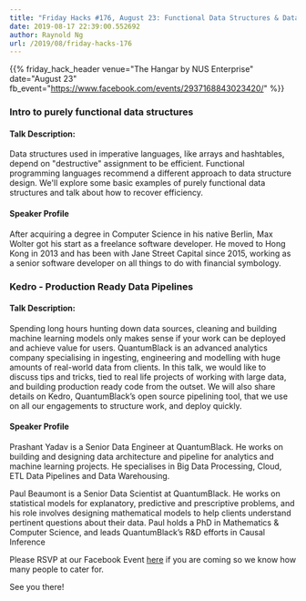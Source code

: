 ```yaml
---
title: "Friday Hacks #176, August 23: Functional Data Structures & Data Pipelines"
date: 2019-08-17 22:39:00.552692
author: Raynold Ng
url: /2019/08/friday-hacks-176
---
```



{{% friday_hack_header
    venue="The Hangar by NUS Enterprise"
    date="August 23"
    fb_event="https://www.facebook.com/events/2937168843023420/" %}}


### Intro to purely functional data structures

#### Talk Description:

Data structures used in imperative languages, like arrays and hashtables, depend on "destructive" assignment to be efficient. Functional programming languages recommend a different approach to data structure design. We'll explore some basic examples of purely functional data structures and talk about how to recover efficiency.

#### Speaker Profile

After acquiring a degree in Computer Science in his native Berlin, Max Wolter got his start as a freelance software developer. He moved to Hong Kong in 2013 and has been with Jane Street Capital since 2015, working as a senior software developer on all things to do with financial symbology.

### Kedro - Production Ready Data Pipelines

#### Talk Description:

Spending long hours hunting down data sources, cleaning and building machine learning models only makes sense if your work can be deployed and achieve value for users. QuantumBlack is an advanced analytics company specialising in ingesting, engineering and modelling with huge amounts of real-world data from clients. In this talk, we would like to discuss tips and tricks, tied to real life projects of working with large data, and building production ready code from the outset. We will also share details on Kedro, QuantumBlack’s open source pipelining tool, that we use on all our engagements to structure work, and deploy quickly.

#### Speaker Profile

Prashant Yadav is a Senior Data Engineer at QuantumBlack. He works on building and designing data architecture and pipeline for analytics and machine learning projects. He specialises in Big Data Processing, Cloud, ETL Data Pipelines and Data Warehousing.

Paul Beaumont is a Senior Data Scientist at QuantumBlack. He works on statistical models for explanatory, predictive and prescriptive problems, and his role involves designing mathematical models to help clients understand pertinent questions about their data. Paul holds a PhD in Mathematics & Computer Science, and leads QuantumBlack’s R&D efforts in Causal Inference

Please RSVP at our Facebook Event [here](https://www.facebook.com/events/2937168843023420/) if you are coming so we know how many people to cater for.

See you there!
